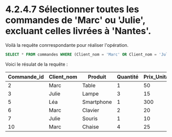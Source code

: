 # 4.2.4.7 Sélectionner toutes les commandes de 'Marc' ou 'Julie', excluant celles livrées à 'Nantes'.

Voilà la requête conrrespondante pour réaliser l'opération.

```sql
SELECT * FROM commandes WHERE (Client_nom = 'Marc' OR Client_nom = 'Julie') AND Ville_livraison != 'Nantes';
```

Voici le résulat de la requête :

| Commande_id | Client_nom | Produit    | Quantité | Prix_Unitaire | Date_commande | Ville_livraison | Catégorie_produit |
| ----------- | ---------- | ---------- | -------- | ------------- | ------------- | --------------- | ----------------- |
| 2           | Marc       | Table      | 1        | 50            | 2023-05-15    | Lyon            | Mobilier          |
| 3           | Julie      | Lampe      | 3        | 15            | 2023-04-18    | Paris           | Éclairage         |
| 5           | Léa        | Smartphone | 1        | 300           | 2023-06-02    | Paris           | Électronique      |
| 6           | Marc       | Clavier    | 2        | 20            | 2023-07-19    | Lyon            | Électronique      |
| 7           | Julie      | Souris     | 1        | 10            | 2023-08-05    | Paris           | Électronique      |
| 10          | Marc       | Chaise     | 4        | 25            | 2023-11-12    | Lyon            | Mobilier          |
